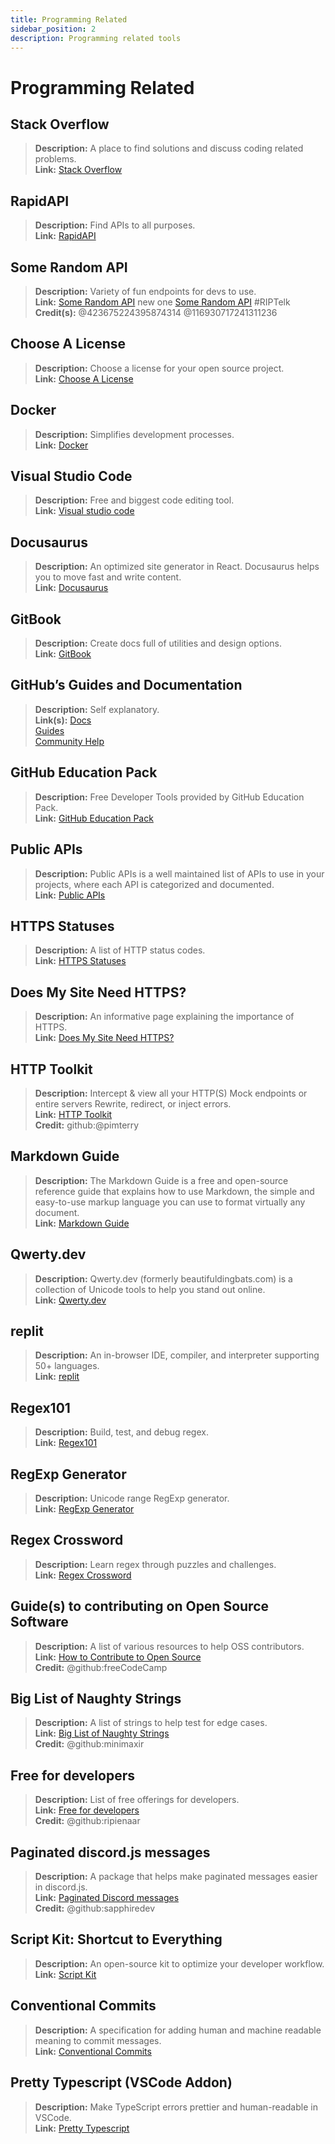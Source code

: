 ```yaml
---
title: Programming Related 
sidebar_position: 2
description: Programming related tools
---
```


# Programming Related

## Stack Overflow

> **Description:** A place to find solutions and discuss coding related problems.  <br/>
**Link:** [Stack Overflow](https://stackoverflow.com/)

## RapidAPI

> **Description:** Find APIs to all purposes.  <br/>
**Link:** [RapidAPI](https://rapidapi.com/)

## Some Random API

> **Description:** Variety of fun endpoints for devs to use.  <br/>
**Link:** [Some Random API](https://some-random-api.ml/) new one [Some Random API](https://some-random-api.com/) #RIPTelk <br/>
**Credit(s):** @423675224395874314 @116930717241311236

## Choose A License

> **Description:** Choose a license for your open source project.   <br/>
**Link:** [Choose A License](https://choosealicense.com/)

## Docker

> **Description:** Simplifies development processes.   <br/>
**Link:** [Docker](https://www.docker.com/)

## Visual Studio Code

> **Description:** Free and biggest code editing tool. <br/>
**Link:** [Visual studio code](https://code.visualstudio.com)  

## Docusaurus

> **Description:** An optimized site generator in React. Docusaurus helps you to move fast and write content.   <br/>
**Link:** [Docusaurus](https://docusaurus.io/)

## GitBook

> **Description:** Create docs full of utilities and design options.  <br/>
**Link:** [GitBook](https://www.gitbook.com/)

## GitHub’s Guides and Documentation

> **Description:** Self explanatory.   <br/>
**Link(s):**
[Docs](https://docs.github.com/en)   <br/>
[Guides](https://guides.github.com/)   <br/>
[Community Help](https://github.community/)

## GitHub Education Pack

> **Description:** Free Developer Tools provided by GitHub Education Pack.   <br/>
**Link:** [GitHub Education Pack](https://education.github.com/)

## Public APIs

> **Description:** Public APIs is a well maintained list of APIs to use in your projects, where each API is categorized and documented.   <br/>
**Link:** [Public APIs](https://github.com/public-apis/public-apis)

## HTTPS Statuses

> **Description:** A list of HTTP status codes.   <br/>
**Link:** [HTTPS Statuses](https://httpstatuses.com/)

## Does My Site Need HTTPS?

> **Description:** An informative page explaining the importance of HTTPS.  <br/>
**Link:** [Does My Site Need HTTPS?](https://doesmysiteneedhttps.com/)

## HTTP Toolkit

> **Description:** Intercept & view all your HTTP(S) Mock endpoints or entire servers Rewrite, redirect, or inject errors.  <br/>
**Link:** [HTTP Toolkit](https://httptoolkit.tech/)  <br/>
**Credit:** github:@pimterry

## Markdown Guide

> **Description:** The Markdown Guide is a free and open-source reference guide that explains how to use Markdown, the simple and easy-to-use markup language you can use to format virtually any document.   <br/>
**Link:** [Markdown Guide](https://www.markdownguide.org/)

## Qwerty.dev

> **Description:** Qwerty.dev (formerly beautifuldingbats.com) is a collection of Unicode tools to help you stand out online.   <br/>
**Link:** [Qwerty.dev](https://qwerty.dev/)

## replit

> **Description:** An in-browser IDE, compiler, and interpreter supporting 50+ languages.   <br/>
**Link:** [replit](https://replit.com/)

## Regex101

> **Description:** Build, test, and debug regex.   <br/>
**Link:** [Regex101](https://regex101.com/)

## RegExp Generator

> **Description:** Unicode range RegExp generator.   <br/>
**Link:** [RegExp Generator](https://apps.timwhitlock.info/js/regex#)

## Regex Crossword

> **Description:** Learn regex through puzzles and challenges.   <br/>
**Link:** [Regex Crossword](https://regexcrossword.com/)

## Guide(s) to contributing on Open Source Software

> **Description:** A list of various resources to help OSS contributors. <br/>
**Link:** [How to Contribute to Open Source](https://github.com/freeCodeCamp/how-to-contribute-to-open-source) <br/>
**Credit:** @github:freeCodeCamp

## Big List of Naughty Strings

> **Description:** A list of strings to help test for edge cases. <br/>
**Link:** [Big List of Naughty Strings](https://github.com/minimaxir/big-list-of-naughty-strings) <br/>
**Credit:** @github:minimaxir

## Free for developers

> **Description:** List of free offerings for developers. <br/>
**Link:** [Free for developers](https://free-for.dev/#/) <br/>
**Credit:** @github:ripienaar

## Paginated discord.js messages

> **Description:** A package that helps make paginated messages easier in discord.js. <br/>
**Link:** [Paginated Discord messages](https://www.npmjs.com/package/@sapphire/discord.js-utilities) <br />
**Credit:** @github:sapphiredev

## Script Kit: Shortcut to Everything

> **Description:** An open-source kit to optimize your developer workflow.   <br/>
**Link:** [Script Kit](https://www.scriptkit.com/)

## Conventional Commits

> **Description:** A specification for adding human and machine readable meaning to commit messages.   <br/>
**Link:** [Conventional Commits](https://www.conventionalcommits.org/)

## Pretty Typescript (VSCode Addon)

> **Description:** Make TypeScript errors prettier and human-readable in VSCode.   <br/>
**Link:** [Pretty Typescript](https://github.com/yoavbls/pretty-ts-errors)
